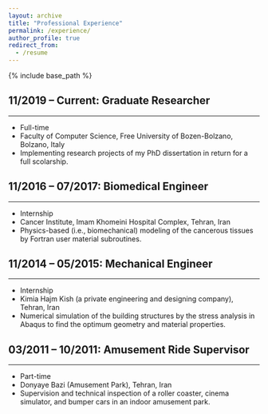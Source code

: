 ```yaml
---
layout: archive
title: "Professional Experience"
permalink: /experience/
author_profile: true
redirect_from:
  - /resume
---
```


{% include base_path %}

## 11/2019 – Current: Graduate Researcher
---------
* Full-time
* Faculty of Computer Science, Free University of Bozen-Bolzano, Bolzano, Italy
* Implementing research projects of my PhD dissertation in return for a full scolarship.

## 11/2016 – 07/2017: Biomedical Engineer
---------
* Internship
* Cancer Institute, Imam Khomeini Hospital Complex, Tehran, Iran
* Physics-based (i.e., biomechanical) modeling of the cancerous tissues by Fortran user material subroutines.

## 11/2014 – 05/2015: Mechanical Engineer
---------
* Internship
* Kimia Hajm Kish (a private engineering and designing company), Tehran, Iran
* Numerical simulation of the building structures by the stress analysis in Abaqus to find the optimum geometry and material properties.

## 03/2011 – 10/2011: Amusement Ride Supervisor
---------
* Part-time
* Donyaye Bazi (Amusement Park), Tehran, Iran
* Supervision and technical inspection of a roller coaster, cinema simulator, and bumper cars in an indoor amusement park.